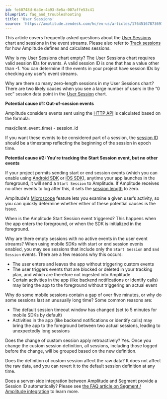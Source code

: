 ```yaml
---
id: fe60748d-6a3e-4a93-8e5a-007affe53c41
blueprint: faq_and_troubleshooting
title: 'User Sessions'
source: 'https://amplitude.zendesk.com/hc/en-us/articles/17645167873691'
---
```

This article covers frequently asked questions about the [User Sessions](/docs/analytics/charts/user-sessions/user-sessions-track-engagement-frequency) chart and sessions in the event streams. Please also refer to [Track sessions](/docs/cdp/sources/instrument-track-sessions) for how Amplitude defines and calculates sessions.

Why is my User Sessions chart empty?
The User Sessions chart requires valid session IDs for events. A valid session ID is one that has a value other than -1. You can determine if the events in your project have session IDs by checking any user's event streams. 

Why are there so many zero-length sessions in my User Sessions chart?
There are two likely causes when you see a large number of users in the “0 sec” session data point in the [User Session](/docs/analytics/charts/user-sessions/user-sessions-track-engagement-frequency) chart.

**Potential cause #1: Out-of-session events**

Amplitude considers events sent using the [HTTP API](/docs/cdp/sources/instrument-track-sessions) is calculated based on the formula:

max(client\_event\_time) - session\_id

If you want these events to be considered part of a session, the [session ID](/docs/cdp/sources/instrument-track-sessions) should be a timestamp reflecting the beginning of the session in epoch time.

**Potential cause #2: You're tracking the Start Session event, but no other events**

If your project permits sending start or end session events (which you can enable using [Android SDK](https://help.amplitude.com/hc/en-us/articles/115002935588-Android-SDK-Installation#tracking-sessions) or [iOS SDK](https://help.amplitude.com/hc/en-us/articles/115002278527-iOS-SDK-Installation#tracking-sessions)), anytime your app launches in the foreground, it will send a `Start
 Session` to Amplitude. If Amplitude receives no other events to log after this, it sets the [session length](/docs/cdp/sources/instrument-track-sessions) to zero.

Amplitude's [Microscope](/docs/analytics/microscope) feature lets you examine a given user’s activity, so you can quickly determine whether either of these potential causes is the issue.

When is the Amplitude Start Session event triggered?
This happens when the app enters the foreground, or when the SDK is initialized in the foreground.

Why are there empty sessions with no active events in the user event streams?
When using mobile SDKs with start or end session events enabled, you may see sessions that include only the `Start Session` and `End Session` events. There are a few reasons why this occurs: 

* The user enters and leaves the app without triggering custom events
* The user triggers events that are blocked or deleted in your tracking plan, and which are therefore not ingested into Amplitude
* Certain activities in the app (like backend notifications or identify calls) may bring the app to the foreground without triggering an actual event

Why do some mobile sessions contain a gap of over five minutes, or why do some sessions last an unusually long time?
Some common reasons are: 

* The default session timeout window has changed (set to 5 minutes for mobile SDKs by default)
* Activities in the app (like backend notifications or identify calls) may bring the app to the foreground between two actual sessions, leading to unexpectedly long sessions

Does the change of custom session apply retroactively?
Yes. Once you change the custom session definition, all sessions, including those logged before the change, will be grouped based on the new definition. 

Does the definition of custom session affect the raw data?
It does not affect the raw data, and you can revert it to the default session definition at any time.

Does a server-side integration between Amplitude and Segment provide a Session ID automatically?
Please see [the FAQ article on Segment / Amplitude integration](https://help.amplitude.com/hc/en-us/articles/4416658374427-FAQs-Segment-Amplitude-integration#h_01H6ZJZ5VWRFZMYS1JJZ1NNVAJ) to learn more.
